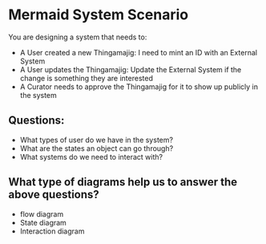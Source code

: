 # Mermaid System Scenario
  You are designing a system that needs to:
* A User created a new Thingamajig: I need to mint an ID with an External System
* A User updates the Thingamajig: Update the External System if the change is something they are interested
* A Curator needs to approve the Thingamajig for it to show up publicly in the system


## Questions:
  * What types of user do we have in the system?
  * What are the states an object can go through?
  * What systems do we need to interact with?

## What type of diagrams help us to answer the above questions?
  * flow diagram
  * State diagram
  * Interaction diagram
